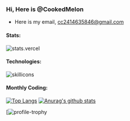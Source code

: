 ### Hi, Here is @CookedMelon
- Here is my email, cc2414635846@gmail.com
  
#### Stats:

![stats.vercel](https://github-readme-stats.vercel.app/api?username=CookedMelon&include_all_commits=true&count_private-true&custom_title=CookedMelon'%20GitHub%20Stats&line_height=30&show_icons=true&hide_border=true&bg_color=192133&title_color=efb752&icon_color=efb752&text_color=70bed9")

#### Technologies:

![skillicons](https://skillicons.dev/icons?i=go,py,nodejs,js,ts,html,css,c,cpp,vue,php,java,matlab,ai,azure,docker,cmake,git,github,gitlab,linux,mysql,postgresql,md,latex,v,vscode,visualstudio,vim,eclipse,idea,nginx,postman,stackoverflow,powershell,pytorch,tensorflow,django,threejs,bash,rabbitmq,arduino,androidstudio)

#### Monthly Coding:
[![Top Langs](https://github-readme-stats.vercel.app/api/top-langs?username=CookedMelon&show_icons=true&locale=en&layout=compact&hide=html&langs_count=8)](https://github.com/CookedMelon/)
[![Anurag's github stats](https://github-readme-stats.vercel.app/api?username=CookedMelon&count_private=true&show_icons=true)](https://github.com/anuraghazra/github-readme-stats)
<!--START_SECTION:waka-->
[![profile-trophy](https://github-profile-trophy.vercel.app/?username=CookedMelon)
